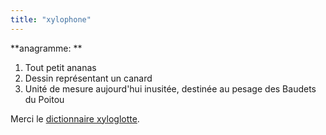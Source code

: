 ```yaml
---
title: "xylophone"
---
```


**anagramme: **
    

  1. Tout petit ananas
  2. Dessin représentant un canard
  3. Unité de mesure aujourd'hui inusitée, destinée au pesage des Baudets du Poitou

Merci le [dictionnaire xyloglotte](http://www.cledut.net/evgg).

